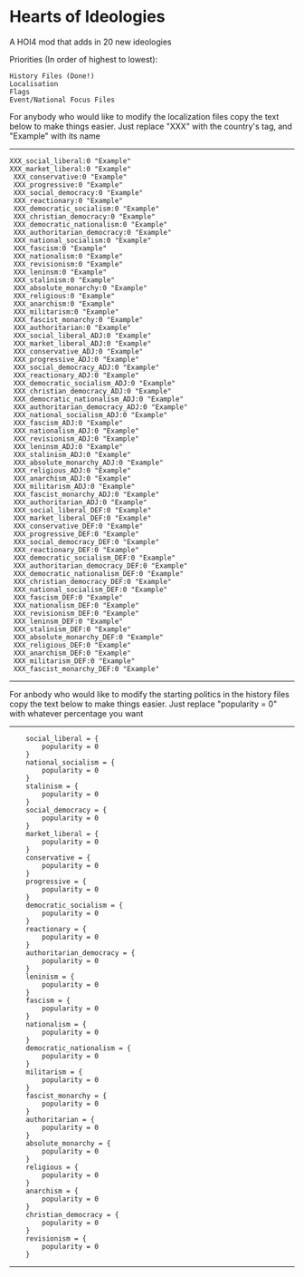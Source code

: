 # Hearts of Ideologies
A HOI4 mod that adds in 20 new ideologies

Priorities (In order of highest to lowest):

	History Files (Done!)
	Localisation
	Flags	
	Event/National Focus Files

For anybody who would like to modify the localization files copy the text below to make things easier. Just replace "XXX" with the country's tag, and "Example" with its name

----------
 	XXX_social_liberal:0 "Example"
 	XXX_market_liberal:0 "Example"
	 XXX_conservative:0 "Example"
	 XXX_progressive:0 "Example"
	 XXX_social_democracy:0 "Example"
	 XXX_reactionary:0 "Example"
	 XXX_democratic_socialism:0 "Example"
	 XXX_christian_democracy:0 "Example"	
	 XXX_democratic_nationalism:0 "Example"
	 XXX_authoritarian_democracy:0 "Example"
	 XXX_national_socialism:0 "Example"
	 XXX_fascism:0 "Example"
	 XXX_nationalism:0 "Example"
	 XXX_revisionism:0 "Example"
	 XXX_leninsm:0 "Example"
	 XXX_stalinism:0 "Example"
	 XXX_absolute_monarchy:0 "Example"
	 XXX_religious:0 "Example"
	 XXX_anarchism:0 "Example"
	 XXX_militarism:0 "Example"
	 XXX_fascist_monarchy:0 "Example"
	 XXX_authoritarian:0 "Example"
	 XXX_social_liberal_ADJ:0 "Example"
	 XXX_market_liberal_ADJ:0 "Example"
	 XXX_conservative_ADJ:0 "Example"
	 XXX_progressive_ADJ:0 "Example"
	 XXX_social_democracy_ADJ:0 "Example"
	 XXX_reactionary_ADJ:0 "Example"
	 XXX_democratic_socialism_ADJ:0 "Example"
	 XXX_christian_democracy_ADJ:0 "Example"
	 XXX_democratic_nationalism_ADJ:0 "Example"
	 XXX_authoritarian_democracy_ADJ:0 "Example"
	 XXX_national_socialism_ADJ:0 "Example"
	 XXX_fascism_ADJ:0 "Example"
	 XXX_nationalism_ADJ:0 "Example"
	 XXX_revisionism_ADJ:0 "Example"
	 XXX_leninsm_ADJ:0 "Example"
	 XXX_stalinism_ADJ:0 "Example"
	 XXX_absolute_monarchy_ADJ:0 "Example"
	 XXX_religious_ADJ:0 "Example"
	 XXX_anarchism_ADJ:0 "Example"
	 XXX_militarism_ADJ:0 "Example"
	 XXX_fascist_monarchy_ADJ:0 "Example"
	 XXX_authoritarian_ADJ:0 "Example"
	 XXX_social_liberal_DEF:0 "Example"
	 XXX_market_liberal_DEF:0 "Example"
	 XXX_conservative_DEF:0 "Example"
	 XXX_progressive_DEF:0 "Example"
	 XXX_social_democracy_DEF:0 "Example"
	 XXX_reactionary_DEF:0 "Example"
	 XXX_democratic_socialism_DEF:0 "Example"
	 XXX_authoritarian_democracy_DEF:0 "Example"
	 XXX_democratic_nationalism_DEF:0 "Example"
	 XXX_christian_democracy_DEF:0 "Example"
	 XXX_national_socialism_DEF:0 "Example"
	 XXX_fascism_DEF:0 "Example"
	 XXX_nationalism_DEF:0 "Example"
	 XXX_revisionism_DEF:0 "Example"
	 XXX_leninsm_DEF:0 "Example"
	 XXX_stalinism_DEF:0 "Example"
	 XXX_absolute_monarchy_DEF:0 "Example"
	 XXX_religious_DEF:0 "Example"
	 XXX_anarchism_DEF:0 "Example"
	 XXX_militarism_DEF:0 "Example"
	 XXX_fascist_monarchy_DEF:0 "Example"
 ----------
 
 For anbody who would like to modify the starting politics in the history files copy the text below to make things easier. Just replace "popularity = 0" with whatever percentage you want
 
 ----------
 		social_liberal = { 
			popularity = 0
		}
		national_socialism = {
			popularity = 0
		}		
		stalinism = {
			popularity = 0
		}
		social_democracy = { 
			popularity = 0
		}
		market_liberal = { 
			popularity = 0
		}
		conservative = { 
			popularity = 0
		}
		progressive = { 
			popularity = 0
		}
		democratic_socialism = { 
			popularity = 0
		}
		reactionary = { 
			popularity = 0
		}
		authoritarian_democracy = { 
			popularity = 0
		}
		leninism = { 
			popularity = 0
		}
		fascism = { 
			popularity = 0
		}
		nationalism = { 
			popularity = 0
		}
		democratic_nationalism = { 
			popularity = 0
		}
		militarism = { 
			popularity = 0
		}
		fascist_monarchy = { 
			popularity = 0
		}
		authoritarian = { 
			popularity = 0
		}
		absolute_monarchy = { 
			popularity = 0
		}
		religious = { 
			popularity = 0
		}
		anarchism = { 
			popularity = 0
		}
		christian_democracy = { 
			popularity = 0
		}
		revisionism = { 
			popularity = 0
		}
 ----------
